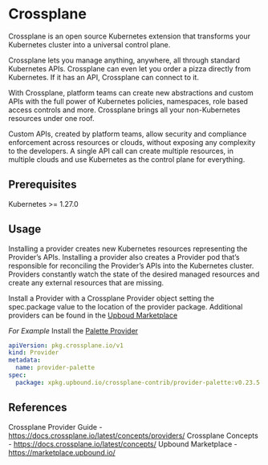# Crossplane

Crossplane is an open source Kubernetes extension that transforms your Kubernetes cluster into a universal control plane.

Crossplane lets you manage anything, anywhere, all through standard Kubernetes APIs. Crossplane can even let you order a pizza directly from Kubernetes. If it has an API, Crossplane can connect to it.

With Crossplane, platform teams can create new abstractions and custom APIs with the full power of Kubernetes policies, namespaces, role based access controls and more. Crossplane brings all your non-Kubernetes resources under one roof.

Custom APIs, created by platform teams, allow security and compliance enforcement across resources or clouds, without exposing any complexity to the developers. A single API call can create multiple resources, in multiple clouds and use Kubernetes as the control plane for everything.

## Prerequisites

Kubernetes >= 1.27.0

## Usage

Installing a provider creates new Kubernetes resources representing the Provider’s APIs. Installing a provider also creates a Provider pod that’s responsible for reconciling the Provider’s APIs into the Kubernetes cluster. Providers constantly watch the state of the desired managed resources and create any external resources that are missing.

Install a Provider with a Crossplane Provider object setting the spec.package value to the location of the provider package.  Additional providers can be found in the [Upboud Marketplace](https://marketplace.upbound.io/)

*For Example*
Install the [Palette Provider](https://marketplace.upbound.io/providers/crossplane-contrib/provider-palette/v0.19.2)

```yaml
apiVersion: pkg.crossplane.io/v1
kind: Provider
metadata:
  name: provider-palette
spec:
  package: xpkg.upbound.io/crossplane-contrib/provider-palette:v0.23.5
```

## References

Crossplane Provider Guide - <https://docs.crossplane.io/latest/concepts/providers/>
Crossplane Concepts - <https://docs.crossplane.io/latest/concepts/>
Upbound Marketplace - <https://marketplace.upbound.io/>
